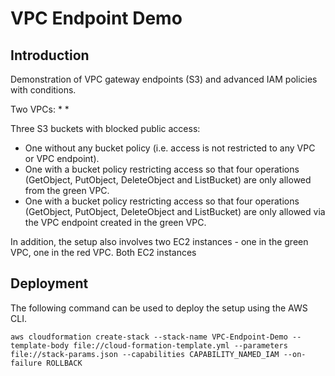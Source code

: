 # VPC Endpoint Demo

## Introduction
Demonstration of VPC gateway endpoints (S3) and advanced IAM policies with conditions.

Two VPCs:
* 
*

Three S3 buckets with blocked public access:
* One without any bucket policy (i.e. access is not restricted to any VPC or VPC endpoint).
* One with a bucket policy restricting access so that four operations (GetObject, PutObject, DeleteObject and ListBucket) are only allowed from the green VPC.
* One with a bucket policy restricting access so that four operations (GetObject, PutObject, DeleteObject and ListBucket) are only allowed via the VPC endpoint created in the green VPC.

In addition, the setup also involves two EC2 instances - one in the green VPC, one in the red VPC. Both EC2 instances 

## Deployment
The following command can be used to deploy the setup using the AWS CLI.
```
aws cloudformation create-stack --stack-name VPC-Endpoint-Demo --template-body file://cloud-formation-template.yml --parameters file://stack-params.json --capabilities CAPABILITY_NAMED_IAM --on-failure ROLLBACK
```
